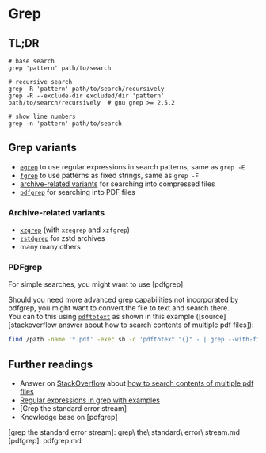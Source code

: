 # Grep

## TL;DR

```shell
# base search
grep 'pattern' path/to/search

# recursive search
grep -R 'pattern' path/to/search/recursively
grep -R --exclude-dir excluded/dir 'pattern' path/to/search/recursively  # gnu grep >= 2.5.2

# show line numbers
grep -n 'pattern' path/to/search
```

## Grep variants

- [`egrep`](#egrep) to use regular expressions in search patterns, same as `grep -E`
- [`fgrep`](#fgrep) to use patterns as fixed strings, same as `grep -F`
- [archive-related variants](#archive-related-variants) for searching into compressed files
- [`pdfgrep`](#pdfgrep) for searching into PDF files

### Archive-related variants

- [`xzgrep`](#xzgrep) (with `xzegrep` and `xzfgrep`)
- [`zstdgrep`](#zstdgrep) for zstd archives
- many many others

### PDFgrep

For simple searches, you might want to use [pdfgrep].

Should you need more advanced grep capabilities not incorporated by pdfgrep, you might want to convert the file to text and search there.  
You can to this using [`pdftotext`](pdfgrep.md) as shown in this example ([source][stackoverflow answer about how to search contents of multiple pdf files]):

```sh
find /path -name '*.pdf' -exec sh -c 'pdftotext "{}" - | grep --with-filename --label="{}" --color "your pattern"' ';'
```

## Further readings

- Answer on [StackOverflow] about [how to search contents of multiple pdf files]
- [Regular expressions in grep with examples]
- [Grep the standard error stream]
- Knowledge base on [pdfgrep]

[grep the standard error stream]: grep\ the\ standard\ error\ stream.md
[pdfgrep]: pdfgrep.md

[stackoverflow]: https://stackoverflow.com

[how to search contents of multiple pdf files]: https://stackoverflow.com/a/4643518
[regular expressions in grep with examples]: https://www.cyberciti.biz/faq/grep-regular-expressions/

